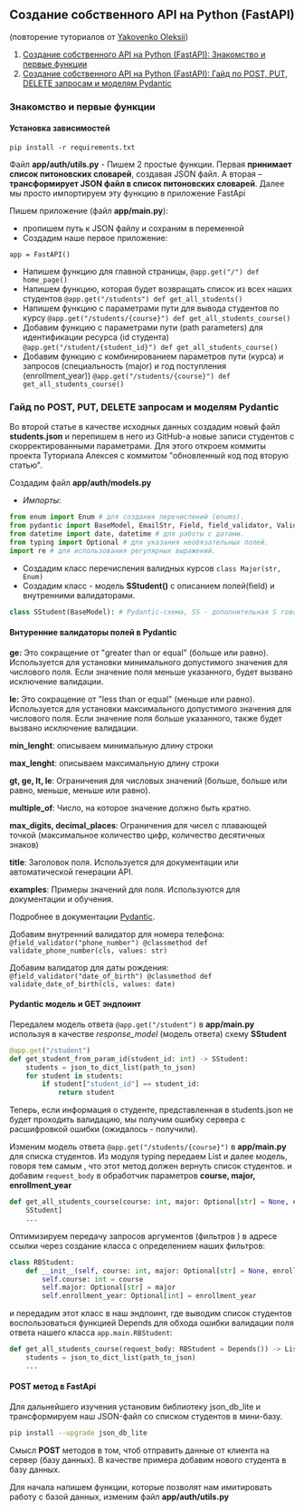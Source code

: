 ## Создание собственного API на Python (FastAPI) 
(повторение туториалов от [Yakovenko Oleksii](https://github.com/Yakvenalex))
1. [Создание собственного API на Python (FastAPI): Знакомство и первые функции](https://habr.com/ru/companies/amvera/articles/826196/)
2. [Создание собственного API на Python (FastAPI): Гайд по POST, PUT, DELETE запросам и моделям Pydantic](https://habr.com/ru/articles/827134/)

### Знакомство и первые функции
#### Установка зависимостей

```
pip install -r requirements.txt
```
Файл **app/auth/utils.py** - 
Пишем 2 простые функции. Первая **принимает список питоновских словарей**, создавая JSON файл. А вторая – **трансформирует JSON файл в список питоновских словарей**. 
Далее мы просто импортируем эту функцию в приложение FastApi

Пишем приложение (файл **app/main.py**):
- пропишем путь к JSON файлу и сохраним в переменной
- Создадим наше первое приложение:
```
app = FastAPI()
```
- Напишем функцию для главной страницы, ```@app.get("/") def home_page()```
- Напишем функцию, которая будет возвращать список из всех наших студентов ```@app.get("/students") def get_all_students()```
- Напишем функцию с параметрами пути для вывода студентов по курсу ```@app.get("/students/{course}") def get_all_students_course()```
- Добавим функцию с параметрами пути (path parameters) для идентификации ресурса (id студента) ```@app.get("/student/{student_id}") def get_all_students_course()```
- Добавим функцию с комбинированием параметров пути (курса) и запросов (специальность (major) и год 
поступления (enrollment_year)) ```@app.get("/students/{course}") def get_all_students_course()```

### Гайд по POST, PUT, DELETE запросам и моделям Pydantic

Во второй статье в качестве исходных данных создадим новый файл **students.json**
и перепишем в него из GitHub-а новые записи студентов с скорректированными параметрами. 
Для этого откроем коммиты проекта Туториала Алексея с коммитом "обновленный код под вторую статью".

Создадим  файл **app/auth/models.py**
- *Импорты*:

```python
from enum import Enum # для создания перечислений (enums).
from pydantic import BaseModel, EmailStr, Field, field_validator, ValidationError # Pydantic используется для создания моделей данных и валидации.
from datetime import date, datetime # для работы с датами.
from typing import Optional # для указания необязательных полей.
import re # для использования регулярных выражений.
```
- Создадим класс перечисления валидных курсов ```class Major(str, Enum)```
- Создадим класс - модель **SStudent()** с описанием полей(field) и внутренними валидаторами.

```python
class SStudent(BaseModel): # Pydantic-схема, SS - дополнительная S говорит о том что добавил схему(модель)
```
#### Внтуренние валидаторы полей в Pydantic

**ge:** Это сокращение от "greater than or equal" (больше или равно). Используется для установки минимального допустимого значения для числового поля. Если значение поля меньше указанного, будет вызвано исключение валидации.

**le:** Это сокращение от "less than or equal" (меньше или равно). Используется для установки максимального допустимого значения для числового поля. Если значение поля больше указанного, также будет вызвано исключение валидации.

**min_lenght**: описываем минимальную длину строки

**max_lenght**: описываем максимальную длину строки

**gt, ge, lt, le**: Ограничения для числовых значений (больше, больше или равно, меньше, меньше или равно).

**multiple_of**: Число, на которое значение должно быть кратно.

**max_digits, decimal_places**: Ограничения для чисел с плавающей точкой (максимальное количество цифр, количество десятичных знаков)

**title**: Заголовок поля. Используется для документации или автоматической генерации API.

**examples**: Примеры значений для поля. Используются для документации и обучения.

Подробнее в документации [Pydantic](https://docs.pydantic.dev/).

Добавим внутренний валидатор для номера телефона: ```@field_validator("phone_number") @classmethod def validate_phone_number(cls, values: str)```

Добавим валидатор для даты рождения: ``` @field_validator("date_of_birth") @classmethod def validate_date_of_birth(cls, values: date)```

#### Pydantic модель и GET эндпоинт

Передалем модель ответа ```@app.get("/student")``` в **app/main.py** используя в качестве *response_model* (модель ответа) схему **SStudent**

```python
@app.get("/student")
def get_student_from_param_id(student_id: int) -> SStudent:
    students = json_to_dict_list(path_to_json)
    for student in students:
        if student["student_id"] == student_id:
            return student
```
Теперь, если информация о студенте, представленная в students.json не будет проходить валидацию,
мы получим ошибку сервера с расшифровкой ошибки (ожидалось - получили).

Изменим модель ответа ```@app.get("/students/{course}")``` в **app/main.py**  для списка студентов. Из модуля typing передаем List  и далее модель, говоря тем самым , что этот метод должен вернуть список студентов. и добавим ```request_body``` в обработчик параметров **course, major, enrollment_year**

```py
def get_all_students_course(course: int, major: Optional[str] = None, enrollment_year: Optional[int] = None) -> List[
    SStudent]
    ...
```

Оптимизируем передачу запросов аргументов (фильтров ) в адресе ссылки через создание класса с определением наших фильтров:

```py
class RBStudent:
    def __init__(self, course: int, major: Optional[str] = None, enrollment_year: Optional[int] = None):
        self.course: int = course
        self.major: Optional[str] = major
        self.enrollment_year: Optional[int] = enrollment_year
```

и передадим этот класс в наш эндпоинт, где выводим список студентов воспользоваться функцией Depends для обхода ошибки валидации поля ответа нашего класса ```app.main.RBStudent```:
```py
def get_all_students_course(request_body: RBStudent = Depends()) -> List[SStudent]:
    students = json_to_dict_list(path_to_json)
    ...
```

#### POST метод в FastApi

Для дальнейшего изучения установим библиотеку json_db_lite и трансформируем наш JSON-файл со списком студентов в мини-базу.
```sh
pip install --upgrade json_db_lite
```
Смысл **POST** методов в том, чтоб отправить данные от клиента на сервер (базу данных). В качестве примера добавим нового студента в базу данных.

Для начала напишем функции, которые позволят нам имитировать работу с базой данных, изменим файл **app/auth/utils.py**
